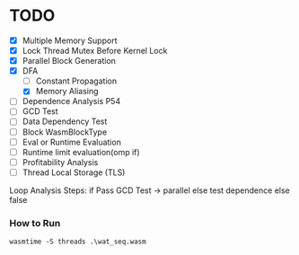 # TODO
- [x] Multiple Memory Support
- [x] Lock Thread Mutex Before Kernel Lock
- [x] Parallel Block Generation
- [x] DFA
  - [ ] Constant Propagation
  - [x] Memory Aliasing
- [ ] Dependence Analysis P54
- [ ] GCD Test
- [ ] Data Dependency Test
- [ ] Block WasmBlockType
- [ ] Eval or Runtime Evaluation
- [ ] Runtime limit evaluation(omp if)
- [ ] Profitability Analysis
- [ ] Thread Local Storage (TLS)

Loop Analysis Steps:
if Pass GCD Test -> parallel
else test dependence
else false

### How to Run
```
wasmtime -S threads .\wat_seq.wasm
```
